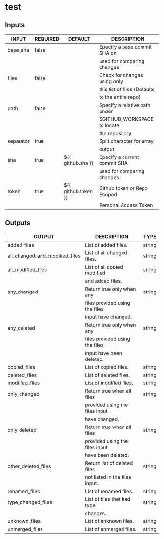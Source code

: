 # test

## Inputs

<!-- AUTO-DOC-INPUT:START - Do not remove or modify this section -->

|   INPUT   | REQUIRED |       DEFAULT       |          DESCRIPTION           |
|-----------|----------|---------------------|--------------------------------|
| base_sha  | false    |                     | Specify a base commit SHA on   |
|           |          |                     | used for comparing changes     |
| files     | false    |                     | Check for changes using only   |
|           |          |                     | this list of files (Defaults   |
|           |          |                     | to the entire repo)            |
| path      | false    |                     | Specify a relative path under  |
|           |          |                     | $GITHUB_WORKSPACE to locate    |
|           |          |                     | the repository                 |
| separator | true     |                     | Split character for array      |
|           |          |                     | output                         |
| sha       | true     | ${{ github.sha }}   | Specify a current commit SHA   |
|           |          |                     | used for comparing changes     |
| token     | true     | ${{ github.token }} | Github token or Repo Scoped    |
|           |          |                     | Personal Access Token          |

<!-- AUTO-DOC-INPUT:END -->

## Outputs

<!-- AUTO-DOC-OUTPUT:START - Do not remove or modify this section -->

|             OUTPUT             |          DESCRIPTION           |  TYPE  |
|--------------------------------|--------------------------------|--------|
| added_files                    | List of added files.           | string |
| all_changed_and_modified_files | List of all changed files.     | string |
| all_modified_files             | List of all copied modified    | string |
|                                | and added files.               |        |
| any_changed                    | Return true only when any      | string |
|                                | files provided using the files |        |
|                                | input have changed.            |        |
| any_deleted                    | Return true only when any      | string |
|                                | files provided using the files |        |
|                                | input have been deleted.       |        |
| copied_files                   | List of copied files.          | string |
| deleted_files                  | List of deleted files.         | string |
| modified_files                 | List of modified files.        | string |
| only_changed                   | Return true when all files     | string |
|                                | provided using the files input |        |
|                                | have changed.                  |        |
| only_deleted                   | Return true when all files     | string |
|                                | provided using the files input |        |
|                                | have been deleted.             |        |
| other_deleted_files            | Return list of deleted files   | string |
|                                | not listed in the files input. |        |
| renamed_files                  | List of renamed files.         | string |
| type_changed_files             | List of files that had type    | string |
|                                | changes.                       |        |
| unknown_files                  | List of unknown files.         | string |
| unmerged_files                 | List of unmerged files.        | string |


